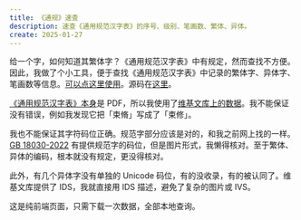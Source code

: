 ```yaml
---
title: 《通规》速查
description: 速查《通用规范汉字表》的序号、级别、笔画数、繁体、异体。
create: 2025-01-27
---
```


给一个字，如何知道其繁体字？《通用规范汉字表》中有规定，然而查找不方便。因此，我做了个小工具，便于查找《通用规范汉字表》中记录的繁体字、异体字、笔画数等信息。[可以点这里使用](https://zeng-y-l.github.io/project/tgdict.html)。源码在[这里](https://gitee.com/Zeng_YL/tgdict)。

[《通用规范汉字表》本身](http://www.moe.gov.cn/jyb_sjzl/ziliao/A19/201306/t20130601_186002.html)是 PDF，所以我使用了[维基文库上的数据](https://zh.m.wikisource.org/zh-hans/%E9%80%9A%E7%94%A8%E8%A7%84%E8%8C%83%E6%B1%89%E5%AD%97%E8%A1%A8)。我不能保证没有错误，例如我发现它把「束脩」写成了「束修」。

我也不能保证其字符码位正确。规范字部分应该是对的，和我之前网上找的一样。[GB 18030-2022](https://openstd.samr.gov.cn/bzgk/gb/newGbInfo?hcno=A1931A578FE14957104988029B0833D3) 有提供规范字的码位，但是图片形式，我懒得核对。至于繁体、异体的编码，根本就没有规定，更没得核对。

此外，有几个异体字没有单独的 Unicode 码位，有的没收录，有的被认同了。维基文库提供了 IDS，我就直接用 IDS 描述，避免了复杂的图片或 IVS。

这是纯前端页面，只需下载一次数据，全部本地查询。